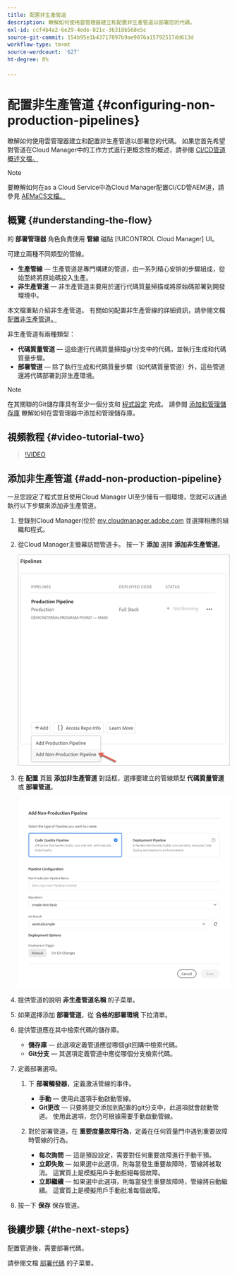 ```yaml
---
title: 配置非生產管道
description: 瞭解如何使用雲管理器建立和配置非生產管道以部署您的代碼。
exl-id: ccf4b4a2-6e29-4ede-821c-36318b568e5c
source-git-commit: 154b95e1b43717097b9ae9076a15792517dd613d
workflow-type: tm+mt
source-wordcount: '627'
ht-degree: 0%

---
```


# 配置非生產管道 {#configuring-non-production-pipelines}

瞭解如何使用雲管理器建立和配置非生產管道以部署您的代碼。 如果您首先希望對管道在Cloud Manager中的工作方式進行更概念性的概述，請參閱 [CI/CD管道概述文檔。](ci-cd-pipeline.md)

>[!NOTE]
>
>要瞭解如何在as a Cloud Service中為Cloud Manager配置CI/CD管AEM道，請參見 [AEMaCS文檔。](https://experienceleague.adobe.com/docs/experience-manager-cloud-service/implementing/using-cloud-manager/configure-pipeline.html#using-cloud-manager)

## 概覽 {#understanding-the-flow}

的 **部署管理器** 角色負責使用 **管線** 磁貼 [!UICONTROL Cloud Manager] UI。

可建立兩種不同類型的管線。

* **生產管線**  — 生產管道是專門構建的管道，由一系列精心安排的步驟組成，從始至終將原始碼投入生產。
* **非生產管道**  — 非生產管道主要用於運行代碼質量掃描或將原始碼部署到開發環境中。

本文檔重點介紹非生產管道。 有關如何配置非生產管線的詳細資訊，請參閱文檔 [配置非生產管道。](configuring-non-production-pipelines.md)

非生產管道有兩種類型：

* **代碼質量管道**  — 這些運行代碼質量掃描git分支中的代碼，並執行生成和代碼質量步驟。
* **部署管道**  — 除了執行生成和代碼質量步驟（如代碼質量管道）外，這些管道還將代碼部署到非生產環境。

>[!NOTE]
>
>在其關聯的Git儲存庫具有至少一個分支和 [程式設定](setting-up-program.md) 完成。 請參閱 [添加和管理儲存庫](cloud-manager-repositories.md) 瞭解如何在雲管理器中添加和管理儲存庫。

## 視頻教程 {#video-tutorial-two}

>[!VIDEO](https://video.tv.adobe.com/v/26316/)

## 添加非生產管道 {#add-non-production-pipeline}

一旦您設定了程式並且使用Cloud Manager UI至少擁有一個環境，您就可以通過執行以下步驟來添加非生產管道。

1. 登錄到Cloud Manager(位於 [my.cloudmanager.adobe.com](https://my.cloudmanager.adobe.com) 並選擇相應的組織和程式。

1. 從Cloud Manager主螢幕訪問管道卡。 按一下 **添加** 選擇 **添加非生產管道**。

   ![添加非生產管道](/help/using/assets/configure-pipelines/nonprod-pipeline-add1.png)

1. 在 **配置** 頁籤 **添加非生產管道** 對話框，選擇要建立的管線類型 **代碼質量管道** 或 **部署管道**。


   ![選擇管線類型](/help/using/assets/configure-pipelines/add-non-production-pipeline.png)

1. 提供管道的說明 **非生產管道名稱** 的子菜單。

1. 如果選擇添加 **部署管道**，從 **合格的部署環境** 下拉清單。

1. 提供管道應在其中檢索代碼的儲存庫。

   * **儲存庫**  — 此選項定義管道應從哪個git回購中檢索代碼。
   * **Git分支**  — 其選項定義管道中應從哪個分支檢索代碼。

1. 定義部署選項。

   1. 下 **部署觸發器**，定義激活管線的事件。

      * **手動**  — 使用此選項手動啟動管線。
      * **Git更改**  — 只要將提交添加到配置的git分支中，此選項就會啟動管道。 使用此選項，您仍可根據需要手動啟動管線。
   1. 對於部署管道，在 **重要度量故障行為**，定義在任何質量門中遇到重要故障時管線的行為。

      * **每次詢問**  — 這是預設設定，需要對任何重要故障進行手動干預。
      * **立即失敗**  — 如果選中此選項，則每當發生重要故障時，管線將被取消。 這實質上是模擬用戶手動拒絕每個故障。
      * **立即繼續**  — 如果選中此選項，則每當發生重要故障時，管線將自動繼續。 這實質上是模擬用戶手動批准每個故障。


1. 按一下 **保存** 保存管道。

## 後續步驟 {#the-next-steps}

配置管道後，需要部署代碼。

請參閱文檔 [部署代碼](deploying-code.md) 的子菜單。

